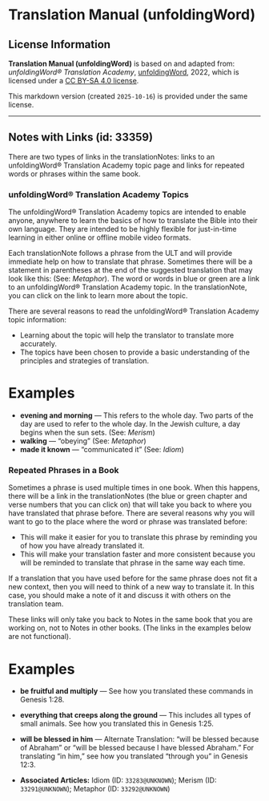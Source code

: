 # Translation Manual (unfoldingWord)

## License Information

**Translation Manual (unfoldingWord)** is based on and adapted from: _unfoldingWord® Translation Academy_, [unfoldingWord](https://unfoldingword.org/utw), 2022, which is licensed under a [CC BY-SA 4.0 license](https://creativecommons.org/licenses/by-sa/4.0/legalcode.en).

This markdown version (created `2025-10-16`) is provided under the same license.



--------------------------------

## Notes with Links (id: 33359)

There are two types of links in the translationNotes: links to an unfoldingWord® Translation Academy topic page and links for repeated words or phrases within the same book.

### unfoldingWord® Translation Academy Topics

The unfoldingWord® Translation Academy topics are intended to enable anyone, anywhere to learn the basics of how to translate the Bible into their own language. They are intended to be highly flexible for just\-in\-time learning in either online or offline mobile video formats.

Each translationNote follows a phrase from the ULT and will provide immediate help on how to translate that phrase. Sometimes there will be a statement in parentheses at the end of the suggested translation that may look like this: (See: *Metaphor*). The word or words in blue or green are a link to an unfoldingWord® Translation Academy topic. In the translationNote, you can click on the link to learn more about the topic.

There are several reasons to read the unfoldingWord® Translation Academy topic information:

* Learning about the topic will help the translator to translate more accurately.
* The topics have been chosen to provide a basic understanding of the principles and strategies of translation.

Examples
========

* **evening and morning** — This refers to the whole day. Two parts of the day are used to refer to the whole day. In the Jewish culture, a day begins when the sun sets. (See: *Merism*)
* **walking** — “obeying” (See: *Metaphor*)
* **made it known** — “communicated it” (See: *Idiom*)

### Repeated Phrases in a Book

Sometimes a phrase is used multiple times in one book. When this happens, there will be a link in the translationNotes (the blue or green chapter and verse numbers that you can click on) that will take you back to where you have translated that phrase before. There are several reasons why you will want to go to the place where the word or phrase was translated before:

* This will make it easier for you to translate this phrase by reminding you of how you have already translated it.
* This will make your translation faster and more consistent because you will be reminded to translate that phrase in the same way each time.

If a translation that you have used before for the same phrase does not fit a new context, then you will need to think of a new way to translate it. In this case, you should make a note of it and discuss it with others on the translation team.

These links will only take you back to Notes in the same book that you are working on, not to Notes in other books. (The links in the examples below are not functional).

Examples
========

* **be fruitful and multiply** — See how you translated these commands in Genesis 1:28\.
* **everything that creeps along the ground** — This includes all types of small animals. See how you translated this in Genesis 1:25\.
* **will be blessed in him** — Alternate Translation: “will be blessed because of Abraham” or “will be blessed because I have blessed Abraham.” For translating “in him,” see how you translated “through you” in Genesis 12:3\.

* **Associated Articles:** Idiom (ID: `33283@UNKNOWN`); Merism (ID: `33291@UNKNOWN`); Metaphor (ID: `33292@UNKNOWN`)

